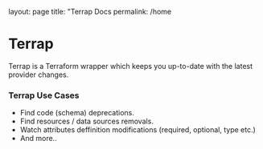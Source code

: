 layout: page
title: "Terrap Docs
permalink: /home

# Terrap
Terrap is a Terraform wrapper which keeps you up-to-date with the latest provider changes.

### Terrap Use Cases
* Find code (schema) deprecations.
* Find resources / data sources removals.
* Watch attributes deffinition modifications (required, optional, type etc.)
* And more..